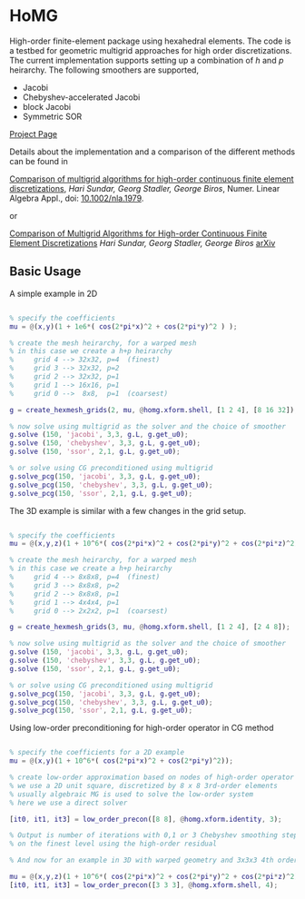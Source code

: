 # HoMG

High-order finite-element package using hexahedral elements. The code is a
testbed for geometric multigrid approaches for high order discretizations. The
current implementation supports setting up a combination of $h$ and $p$
heirarchy. The following smoothers are supported,
 * Jacobi
 * Chebyshev-accelerated Jacobi
 * block Jacobi
 * Symmetric SOR 

[Project Page](http://hsundar.github.io/homg/)

Details about the implementation and a comparison of the different methods can
be found in   

[Comparison of multigrid algorithms for high-order continuous finite element discretizations](http://onlinelibrary.wiley.com/doi/10.1002/nla.1979/abstract), _Hari Sundar, Georg Stadler, George Biros_, Numer. Linear Algebra Appl., doi: [10.1002/nla.1979](http://dx.doi.org/10.1002/nla.1979).

or
   
[Comparison of Multigrid Algorithms for High-order Continuous Finite Element
Discretizations](http://arxiv.org/pdf/1402.5938v1) _Hari Sundar, Georg Stadler, George Biros_
[arXiv](http://arxiv.org/abs/1402.5938)


## Basic Usage

A simple example in 2D
```matlab

% specify the coefficients
mu = @(x,y)(1 + 1e6*( cos(2*pi*x)^2 + cos(2*pi*y)^2 ) );

% create the mesh heirarchy, for a warped mesh
% in this case we create a h+p heirarchy
%     grid 4 --> 32x32, p=4  (finest)
%     grid 3 --> 32x32, p=2      
%     grid 2 --> 32x32, p=1
%     grid 1 --> 16x16, p=1
%     grid 0 -->  8x8,  p=1  (coarsest)

g = create_hexmesh_grids(2, mu, @homg.xform.shell, [1 2 4], [8 16 32]);

% now solve using multigrid as the solver and the choice of smoother
g.solve (150, 'jacobi', 3,3, g.L, g.get_u0);
g.solve (150, 'chebyshev', 3,3, g.L, g.get_u0);
g.solve (150, 'ssor', 2,1, g.L, g.get_u0);

% or solve using CG preconditioned using multigrid
g.solve_pcg(150, 'jacobi', 3,3, g.L, g.get_u0);
g.solve_pcg(150, 'chebyshev', 3,3, g.L, g.get_u0);
g.solve_pcg(150, 'ssor', 2,1, g.L, g.get_u0);

```
The 3D example is similar with a few changes in the grid setup.

```matlab

% specify the coefficients
mu = @(x,y,z)(1 + 10^6*( cos(2*pi*x)^2 + cos(2*pi*y)^2 + cos(2*pi*z)^2) );

% create the mesh heirarchy, for a warped mesh
% in this case we create a h+p heirarchy
%     grid 4 --> 8x8x8, p=4  (finest)
%     grid 3 --> 8x8x8, p=2      
%     grid 2 --> 8x8x8, p=1
%     grid 1 --> 4x4x4, p=1
%     grid 0 --> 2x2x2, p=1  (coarsest)

g = create_hexmesh_grids(3, mu, @homg.xform.shell, [1 2 4], [2 4 8]);

% now solve using multigrid as the solver and the choice of smoother
g.solve (150, 'jacobi', 3,3, g.L, g.get_u0);
g.solve (150, 'chebyshev', 3,3, g.L, g.get_u0);
g.solve (150, 'ssor', 2,1, g.L, g.get_u0);

% or solve using CG preconditioned using multigrid
g.solve_pcg(150, 'jacobi', 3,3, g.L, g.get_u0);
g.solve_pcg(150, 'chebyshev', 3,3, g.L, g.get_u0);
g.solve_pcg(150, 'ssor', 2,1, g.L, g.get_u0);

```

Using low-order preconditioning for high-order operator in CG method

```matlab

% specify the coefficients for a 2D example
mu = @(x,y)(1 + 10^6*( cos(2*pi*x)^2 + cos(2*pi*y)^2));

% create low-order approximation based on nodes of high-order operator
% we use a 2D unit square, discretized by 8 x 8 3rd-order elements
% usually algebraic MG is used to solve the low-order system
% here we use a direct solver

[it0, it1, it3] = low_order_precon([8 8], @homg.xform.identity, 3);

% Output is number of iterations with 0,1 or 3 Chebyshev smoothing steps
% on the finest level using the high-order residual

% And now for an example in 3D with warped geometry and 3x3x3 4th order elements

mu = @(x,y,z)(1 + 10^6*( cos(2*pi*x)^2 + cos(2*pi*y)^2 + cos(2*pi*z)^2) );
[it0, it1, it3] = low_order_precon([3 3 3], @homg.xform.shell, 4);


```

